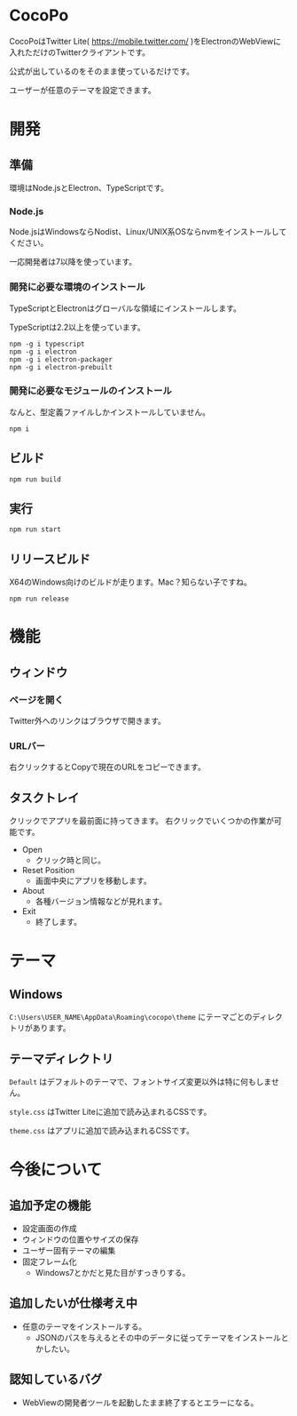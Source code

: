# CocoPo

CocoPoはTwitter Lite( https://mobile.twitter.com/ )をElectronのWebViewに入れただけのTwitterクライアントです。

公式が出しているのをそのまま使っているだけです。

ユーザーが任意のテーマを設定できます。

# 開発

## 準備

環境はNode.jsとElectron、TypeScriptです。

### Node.js

Node.jsはWindowsならNodist、Linux/UNIX系OSならnvmをインストールしてください。

一応開発者は7以降を使っています。

### 開発に必要な環境のインストール

TypeScriptとElectronはグローバルな領域にインストールします。

TypeScriptは2.2以上を使っています。

```
npm -g i typescript
npm -g i electron
npm -g i electron-packager
npm -g i electron-prebuilt
```

### 開発に必要なモジュールのインストール

なんと、型定義ファイルしかインストールしていません。

```
npm i
```

## ビルド

```
npm run build
```

## 実行

```
npm run start
```

## リリースビルド

X64のWindows向けのビルドが走ります。Mac？知らない子ですね。

```
npm run release
```

# 機能

## ウィンドウ

### ページを開く

Twitter外へのリンクはブラウザで開きます。

### URLバー

右クリックするとCopyで現在のURLをコピーできます。

## タスクトレイ

クリックでアプリを最前面に持ってきます。
右クリックでいくつかの作業が可能です。

* Open
    * クリック時と同じ。
* Reset Position
    * 画面中央にアプリを移動します。
* About
    * 各種バージョン情報などが見れます。
* Exit
    * 終了します。

# テーマ

## Windows

`C:\Users\USER_NAME\AppData\Roaming\cocopo\theme` にテーマごとのディレクトリがあります。

## テーマディレクトリ

`Default` はデフォルトのテーマで、フォントサイズ変更以外は特に何もしません。

`style.css` はTwitter Liteに追加で読み込まれるCSSです。

`theme.css` はアプリに追加で読み込まれるCSSです。

# 今後について

## 追加予定の機能

* 設定画面の作成
* ウィンドウの位置やサイズの保存
* ユーザー固有テーマの編集
* 固定フレーム化
    * Windows7とかだと見た目がすっきりする。

## 追加したいが仕様考え中

* 任意のテーマをインストールする。
    * JSONのパスを与えるとその中のデータに従ってテーマをインストールとかしたい。

## 認知しているバグ

* WebViewの開発者ツールを起動したまま終了するとエラーになる。
